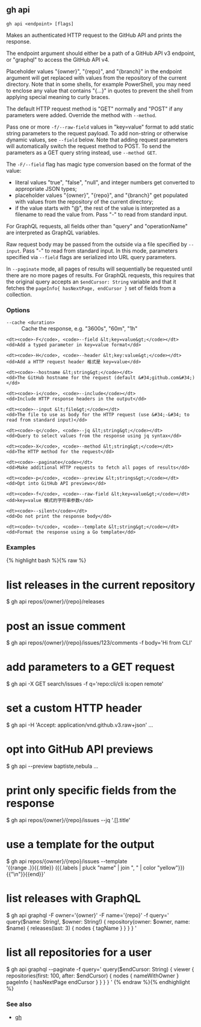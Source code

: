 

## gh api

```
gh api <endpoint> [flags]
```

Makes an authenticated HTTP request to the GitHub API and prints the response.

The endpoint argument should either be a path of a GitHub API v3 endpoint, or
"graphql" to access the GitHub API v4.

Placeholder values "{owner}", "{repo}", and "{branch}" in the endpoint argument will
get replaced with values from the repository of the current directory. Note that in
some shells, for example PowerShell, you may need to enclose any value that contains
"{...}" in quotes to prevent the shell from applying special meaning to curly braces.

The default HTTP request method is "GET" normally and "POST" if any parameters
were added. Override the method with `--method`.

Pass one or more `-f/--raw-field` values in "key=value" format to add static string 
parameters to the request payload. To add non-string or otherwise dynamic values, see
`--field` below. Note that adding request parameters will automatically switch the
request method to POST. To send the parameters as a GET query string instead, use
`--method GET`.

The `-F/--field` flag has magic type conversion based on the format of the value:

- literal values "true", "false", "null", and integer numbers get converted to
  appropriate JSON types;
- placeholder values "{owner}", "{repo}", and "{branch}" get populated with values
  from the repository of the current directory;
- if the value starts with "@", the rest of the value is interpreted as a
  filename to read the value from. Pass "-" to read from standard input.

For GraphQL requests, all fields other than "query" and "operationName" are
interpreted as GraphQL variables.

Raw request body may be passed from the outside via a file specified by `--input`.
Pass "-" to read from standard input. In this mode, parameters specified via
`--field` flags are serialized into URL query parameters.

In `--paginate` mode, all pages of results will sequentially be requested until
there are no more pages of results. For GraphQL requests, this requires that the
original query accepts an `$endCursor: String` variable and that it fetches the
`pageInfo{ hasNextPage, endCursor }` set of fields from a collection.


### Options


<dl class="flags">
	<dt><code>--cache &lt;duration&gt;</code></dt>
	<dd>Cache the response, e.g. &#34;3600s&#34;, &#34;60m&#34;, &#34;1h&#34;</dd>

	<dt><code>-F</code>, <code>--field &lt;key=value&gt;</code></dt>
	<dd>Add a typed parameter in key=value format</dd>

	<dt><code>-H</code>, <code>--header &lt;key:value&gt;</code></dt>
	<dd>Add a HTTP request header 格式是 key=value</dd>

	<dt><code>--hostname &lt;string&gt;</code></dt>
	<dd>The GitHub hostname for the request (default &#34;github.com&#34;)</dd>

	<dt><code>-i</code>, <code>--include</code></dt>
	<dd>Include HTTP response headers in the output</dd>

	<dt><code>--input &lt;file&gt;</code></dt>
	<dd>The file to use as body for the HTTP request (use &#34;-&#34; to read from standard input)</dd>

	<dt><code>-q</code>, <code>--jq &lt;string&gt;</code></dt>
	<dd>Query to select values from the response using jq syntax</dd>

	<dt><code>-X</code>, <code>--method &lt;string&gt;</code></dt>
	<dd>The HTTP method for the request</dd>

	<dt><code>--paginate</code></dt>
	<dd>Make additional HTTP requests to fetch all pages of results</dd>

	<dt><code>-p</code>, <code>--preview &lt;strings&gt;</code></dt>
	<dd>Opt into GitHub API previews</dd>

	<dt><code>-f</code>, <code>--raw-field &lt;key=value&gt;</code></dt>
	<dd>key=value 模式的字符串参数</dd>

	<dt><code>--silent</code></dt>
	<dd>Do not print the response body</dd>

	<dt><code>-t</code>, <code>--template &lt;string&gt;</code></dt>
	<dd>Format the response using a Go template</dd>
</dl>


### Examples

{% highlight bash %}{% raw %}
# list releases in the current repository
$ gh api repos/{owner}/{repo}/releases

# post an issue comment
$ gh api repos/{owner}/{repo}/issues/123/comments -f body='Hi from CLI'

# add parameters to a GET request
$ gh api -X GET search/issues -f q='repo:cli/cli is:open remote'

# set a custom HTTP header
$ gh api -H 'Accept: application/vnd.github.v3.raw+json' ...

# opt into GitHub API previews
$ gh api --preview baptiste,nebula ...

# print only specific fields from the response
$ gh api repos/{owner}/{repo}/issues --jq '.[].title'

# use a template for the output
$ gh api repos/{owner}/{repo}/issues --template \
  '{{range .}}{{.title}} ({{.labels | pluck "name" | join ", " | color "yellow"}}){{"\n"}}{{end}}'

# list releases with GraphQL
$ gh api graphql -F owner='{owner}' -F name='{repo}' -f query='
  query($name: String!, $owner: String!) {
    repository(owner: $owner, name: $name) {
      releases(last: 3) {
        nodes { tagName }
      }
    }
  }
'

# list all repositories for a user
$ gh api graphql --paginate -f query='
  query($endCursor: String) {
    viewer {
      repositories(first: 100, after: $endCursor) {
        nodes { nameWithOwner }
        pageInfo {
          hasNextPage
          endCursor
        }
      }
    }
  }
'
{% endraw %}{% endhighlight %}

### See also

* [gh](./gh)
